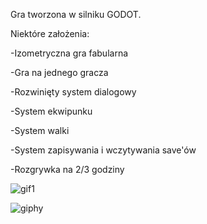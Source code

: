 Gra tworzona w silniku GODOT. 

Niektóre założenia: 

-Izometryczna gra fabularna

-Gra na jednego gracza

-Rozwinięty system dialogowy

-System ekwipunku

-System walki

-System zapisywania i wczytywania save'ów

-Rozgrywka na 2/3 godziny

![gif1](https://user-images.githubusercontent.com/62144769/115880242-d00d4d80-a44a-11eb-8478-1b3332bb99bd.gif)

![giphy](https://user-images.githubusercontent.com/62144769/102811071-18493000-43c5-11eb-80af-74d3a9b75bc2.gif)
